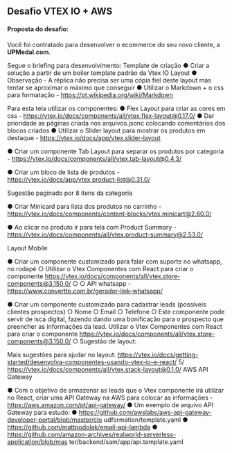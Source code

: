 ## Desafio VTEX IO + AWS

#### Proposta do desafio: 

Você foi contratado para desenvolver o ecommerce do
seu novo cliente, a **UPMedal.com**.

Segue o briefing para desenvolvimento:
Template de criação
● Criar a solução a partir de um boiler template padrão da Vtex IO
Layout
● Observação - A réplica não precisa ser uma cópia fiel deste layout mas tentar
se aproximar o máximo que conseguir
● Utilizar o Markdown + o css para formatação -
https://pt.wikipedia.org/wiki/Markdown

Para esta tela utilizar os componentes:
● Flex Layout para criar as cores em css -
https://vtex.io/docs/components/all/vtex.flex-layout@0.17.0/
● Dar prioridade as páginas criada nos arquivos.jsonc colocando comentários
dos blocos criados
● Utilizar o Slider layout para mostrar os produtos em destaque -
https://vtex.io/docs/app/vtex.slider-layout

● Criar um componente Tab Layout para separar os produtos por categoria -
https://vtex.io/docs/components/all/vtex.tab-layout@0.4.3/

● Criar um bloco de lista de produtos -
https://vtex.io/docs/app/vtex.product-list@0.31.0/

Sugestão paginado por 8 itens da categoria

● Criar Minicard para lista dos produtos no carrinho -
https://vtex.io/docs/components/content-blocks/vtex.minicart@2.60.0/

● Ao clicar no produto ir para tela com Product Summary -
https://vtex.io/docs/components/all/vtex.product-summary@2.53.0/

Layout Mobile

● Criar um componente customizado para falar com suporte no whatsapp, no
rodapé
○ Utilizar o Vtex Componentes com React para criar o componente
https://vtex.io/docs/components/all/vtex.store-components@3.150.0/
○
○ API whatsapp - https://www.convertte.com.br/gerador-link-whatsapp/

● Criar um componente customizado para cadastrar leads (possíveis clientes
prospectos)
○ Nome
○ Email
○ Telefone
○ Este componente pode servir de isca digital, fazendo dando uma
bonificação para o prospecto que preencher as informações da lead.
Utilizar o Vtex Componentes com React para criar o componente
https://vtex.io/docs/components/all/vtex.store-components@3.150.0/
○ Sugestão de layout:

Mais sugestões para ajudar no layout:
https://vtex.io/docs/getting-started/desenvolva-componentes-usando-vtex-io-e-react/
5/
https://vtex.io/docs/components/all/vtex.stack-layout@0.1.0/
AWS API Gateway

● Com o objetivo de armazenar as leads que o Vtex componente irá utilizar no
React, criar uma API Gateway na AWS para colocar as informações -
https://aws.amazon.com/pt/api-gateway/
● Um exemplo de arquivo API Gateway para estudo:
● https://github.com/awslabs/aws-api-gateway-developer-portal/blob/master/clo
udformation/template.yaml
● https://github.com/mattpodolak/email-api-lambda
● https://github.com/amazon-archives/realworld-serverless-application/blob/mas
ter/backend/sam/app/api.template.yaml
